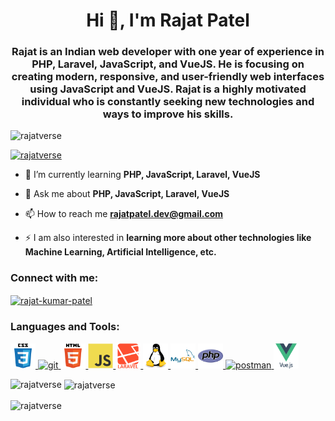 <h1 align="center">Hi 👋, I'm Rajat Patel</h1>
<h3 align="center">Rajat is an Indian web developer with one year of experience in PHP, Laravel, JavaScript, and VueJS. He is focusing on creating modern, responsive, and user-friendly web interfaces using JavaScript and VueJS. Rajat is a highly motivated individual who is constantly seeking new technologies and ways to improve his skills.</h3>

<p align="left"> <img src="https://komarev.com/ghpvc/?username=rajatverse&label=Profile%20views&color=0e75b6&style=flat" alt="rajatverse" /> </p>

<p align="left"> <a href="https://github.com/ryo-ma/github-profile-trophy"><img src="https://github-profile-trophy.vercel.app/?username=rajatverse" alt="rajatverse" /></a> </p>

- 🌱 I’m currently learning **PHP, JavaScript, Laravel, VueJS**

- 💬 Ask me about **PHP, JavaScript, Laravel, VueJS**

- 📫 How to reach me **rajatpatel.dev@gmail.com**

- ⚡ I am also interested in **learning more about other technologies like Machine Learning, Artificial Intelligence, etc.**

<h3 align="left">Connect with me:</h3>
<p align="left">
<a href="https://linkedin.com/in/rajat-kumar-patel" target="blank"><img align="center" src="https://raw.githubusercontent.com/rahuldkjain/github-profile-readme-generator/master/src/images/icons/Social/linked-in-alt.svg" alt="rajat-kumar-patel" height="30" width="40" /></a>
</p>

<h3 align="left">Languages and Tools:</h3>
<p align="left"> <a href="https://www.w3schools.com/css/" target="_blank" rel="noreferrer"> <img src="https://raw.githubusercontent.com/devicons/devicon/master/icons/css3/css3-original-wordmark.svg" alt="css3" width="40" height="40"/> </a> <a href="https://git-scm.com/" target="_blank" rel="noreferrer"> <img src="https://www.vectorlogo.zone/logos/git-scm/git-scm-icon.svg" alt="git" width="40" height="40"/> </a> <a href="https://www.w3.org/html/" target="_blank" rel="noreferrer"> <img src="https://raw.githubusercontent.com/devicons/devicon/master/icons/html5/html5-original-wordmark.svg" alt="html5" width="40" height="40"/> </a> <a href="https://developer.mozilla.org/en-US/docs/Web/JavaScript" target="_blank" rel="noreferrer"> <img src="https://raw.githubusercontent.com/devicons/devicon/master/icons/javascript/javascript-original.svg" alt="javascript" width="40" height="40"/> </a> <a href="https://laravel.com/" target="_blank" rel="noreferrer"> <img src="https://raw.githubusercontent.com/devicons/devicon/master/icons/laravel/laravel-plain-wordmark.svg" alt="laravel" width="40" height="40"/> </a> <a href="https://www.linux.org/" target="_blank" rel="noreferrer"> <img src="https://raw.githubusercontent.com/devicons/devicon/master/icons/linux/linux-original.svg" alt="linux" width="40" height="40"/> </a> <a href="https://www.mysql.com/" target="_blank" rel="noreferrer"> <img src="https://raw.githubusercontent.com/devicons/devicon/master/icons/mysql/mysql-original-wordmark.svg" alt="mysql" width="40" height="40"/> </a> <a href="https://www.php.net" target="_blank" rel="noreferrer"> <img src="https://raw.githubusercontent.com/devicons/devicon/master/icons/php/php-original.svg" alt="php" width="40" height="40"/> </a> <a href="https://postman.com" target="_blank" rel="noreferrer"> <img src="https://www.vectorlogo.zone/logos/getpostman/getpostman-icon.svg" alt="postman" width="40" height="40"/> </a> <a href="https://vuejs.org/" target="_blank" rel="noreferrer"> <img src="https://raw.githubusercontent.com/devicons/devicon/master/icons/vuejs/vuejs-original-wordmark.svg" alt="vuejs" width="40" height="40"/> </a> </p>

<p><img align="left" src="https://github-readme-stats.vercel.app/api/top-langs?username=rajatverse&show_icons=true&locale=en&layout=compact" alt="rajatverse" /></p>

<p>&nbsp;<img align="center" src="https://github-readme-stats.vercel.app/api?username=rajatverse&show_icons=true&locale=en" alt="rajatverse" /></p>

<p><img align="center" src="https://github-readme-streak-stats.herokuapp.com/?user=rajatverse&" alt="rajatverse" /></p>
